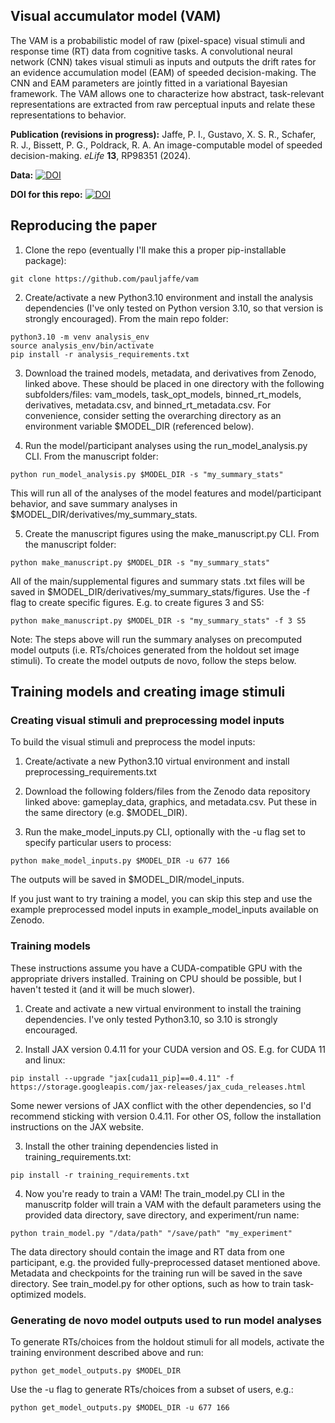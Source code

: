 Visual accumulator model (VAM)
------------

The VAM is a probabilistic model of raw (pixel-space) visual stimuli and response time (RT) data from cognitive tasks. A convolutional neural network (CNN) takes visual stimuli as inputs and outputs the drift rates for an evidence accumulation model (EAM) of speeded decision-making. The CNN and EAM parameters are jointly fitted in a variational Bayesian framework. The VAM allows one to characterize how abstract, task-relevant representations are extracted from raw perceptual inputs and relate these representations to behavior.

**Publication (revisions in progress):** Jaffe, P. I., Gustavo, X. S. R., Schafer, R. J., Bissett, P. G., Poldrack, R. A. An image-computable model of speeded decision-making. *eLife* **13**, RP98351 (2024).

**Data:** [![DOI](https://zenodo.org/badge/DOI/10.5281/zenodo.10775514.svg)](https://doi.org/10.5281/zenodo.10775514)

**DOI for this repo:** [![DOI](https://zenodo.org/badge/766245281.svg)](https://zenodo.org/doi/10.5281/zenodo.10864120)

Reproducing the paper
------------
1) Clone the repo (eventually I'll make this a proper pip-installable package):

```
git clone https://github.com/pauljaffe/vam
```

2) Create/activate a new Python3.10 environment and install the analysis dependencies (I've only tested on Python version 3.10, so that version is strongly encouraged). From the main repo folder:

```
python3.10 -m venv analysis_env
source analysis_env/bin/activate
pip install -r analysis_requirements.txt
```

3) Download the trained models, metadata, and derivatives from Zenodo, linked above. These should be placed in one directory with the following subfolders/files: vam_models, task_opt_models, binned_rt_models, derivatives, metadata.csv, and binned_rt_metadata.csv. For convenience, consider setting the overarching directory as an environment variable $MODEL_DIR (referenced below).

4) Run the model/participant analyses using the run_model_analysis.py CLI. From the manuscript folder:

```
python run_model_analysis.py $MODEL_DIR -s "my_summary_stats"
```

This will run all of the analyses of the model features and model/participant behavior, and save summary analyses in $MODEL_DIR/derivatives/my_summary_stats.

5) Create the manuscript figures using the make_manuscript.py CLI. From the manuscript folder:

```
python make_manuscript.py $MODEL_DIR -s "my_summary_stats"
```

All of the main/supplemental figures and summary stats .txt files will be saved in $MODEL_DIR/derivatives/my_summary_stats/figures. Use the -f flag to create specific figures. E.g. to create figures 3 and S5:

```
python make_manuscript.py $MODEL_DIR -s "my_summary_stats" -f 3 S5
```

Note: The steps above will run the summary analyses on precomputed model outputs (i.e. RTs/choices generated from the holdout set image stimuli). To create the model outputs de novo, follow the steps below.

Training models and creating image stimuli
------------

### Creating visual stimuli and preprocessing model inputs
To build the visual stimuli and preprocess the model inputs:

1) Create/activate a new Python3.10 virtual environment and install preprocessing_requirements.txt

2) Download the following folders/files from the Zenodo data repository linked above: gameplay_data, graphics, and metadata.csv. Put these in the same directory (e.g. $MODEL_DIR).

3) Run the make_model_inputs.py CLI, optionally with the -u flag set to specify particular users to process:

```
python make_model_inputs.py $MODEL_DIR -u 677 166
```

The outputs will be saved in $MODEL_DIR/model_inputs.

If you just want to try training a model, you can skip this step and use the example preprocessed model inputs in example_model_inputs available on Zenodo.

### Training models
These instructions assume you have a CUDA-compatible GPU with the appropriate drivers installed. Training on CPU should be possible, but I haven't tested it (and it will be much slower).

1) Create and activate a new virtual environment to install the training dependencies. I've only tested Python3.10, so 3.10 is strongly encouraged.

2) Install JAX version 0.4.11 for your CUDA version and OS. E.g. for CUDA 11 and linux:

```
pip install --upgrade "jax[cuda11_pip]==0.4.11" -f https://storage.googleapis.com/jax-releases/jax_cuda_releases.html
```

Some newer versions of JAX conflict with the other dependencies, so I'd recommend sticking with version 0.4.11. For other OS, follow the installation instructions on the JAX website.

3) Install the other training dependencies listed in training_requirements.txt:

```
pip install -r training_requirements.txt
```

4) Now you're ready to train a VAM! The train_model.py CLI in the manuscritp folder will train a VAM with the default parameters using the provided data directory, save directory, and experiment/run name:

```
python train_model.py "/data/path" "/save/path" "my_experiment"
```

The data directory should contain the image and RT data from one participant, e.g. the provided fully-preprocessed dataset mentioned above. Metadata and checkpoints for the training run will be saved in the save directory. See train_model.py for other options, such as how to train task-optimized models.

### Generating de novo model outputs used to run model analyses
To generate RTs/choices from the holdout stimuli for all models, activate the training environment described above and run:

```
python get_model_outputs.py $MODEL_DIR
```

Use the -u flag to generate RTs/choices from a subset of users, e.g.:

```
python get_model_outputs.py $MODEL_DIR -u 677 166
```


